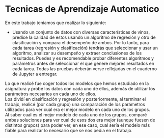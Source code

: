 # Tecnicas de Aprendizaje Automatico
En este trabajo teniamos que realizar lo siguiente:
 - Usando un conjunto de datos con diversas características de vinos, predice la calidad de
   estos usando un algoritmo de regresión y otro de clasificación y compara el desempeño de
   ambos. Por lo tanto, para cada tarea (regresión y clasificación) tendrás que seleccionar y
   usar un algoritmo, analizar su desempeño y extraer conclusiones de los resultados. Puedes
   y es recomendable probar diferentes algoritmos y parámetros antes de seleccionar el que
   genere mejores resultados en cada tarea. Todas las pruebas deberán verse reflejadas en
   el cuaderno de Jupyter a entregar.

Lo que realicé fue coger todos los modelos que hemos estudiado en la asignatura y probé los datos con cada uno de ellos, además de utilizar los parámetros necesarios en cada uno de ellos. \
Los dividí en clasificación y regresión y posteriormente, al terminar el trabajo, realicé (por cada grupo) una comparación de los parámetros utilizados para ver cual era el mejor modelo en cada uno de los grupos.\
Al saber cual es el mejor modelo de cada uno de los grupos, comparé ambas soluciones para ver cual de esos dos era mejor (aunque fuesen de distintos grupos) para poder ver, en ese caso, cual sería el modelo más fiable para realizar lo necesario que se nos pedia en el trabajo.
